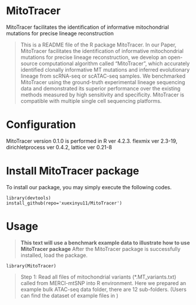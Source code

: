# MitoTracer
MitoTracer facilitates the identification of informative mitochondrial mutations for precise lineage reconstruction
>This is a README file of the R package MitoTracer. In our Paper, MitoTracer facilitates the identification of informative mitochondrial mutations for precise lineage reconstruction, we develop an open-source computational algorithm called “MitoTracer”, which accurately identified clonally informative MT mutations and inferred evolutionary lineage from scRNA-seq or scATAC-seq samples. We benchmarked MitoTracer using the ground-truth experimental lineage sequencing data and demonstrated its superior performance over the existing methods measured by high sensitivity and specificity. MitoTracer is compatible with multiple single cell sequencing platforms.
# Configuration
MitoTracer version 0.1.0 is performed in R ver 4.2.3.
flexmix ver 2.3-19, dirichletprocess ver 0.4.2, lattice ver 0.21-8
# Install MitoTracer package
To install our package, you may simply execute the following codes.
```
library(devtools)
install_github(repo='xuexinyu11/MitoTracer')
```
# Usage
>**This text will use a benchmark example data to illustrate how to use MitoTracer package**
>After the MitoTracer package is successfully installed, load the package.
```
library(MitoTracer)
```
>Step 1: Read all files of mitochondrial variants (*.MT_variants.txt) called from MERCI-mtSNP into R environment. Here we prepared an example bulk ATAC-seq data folder, there are 12 sub-folders. (Users can find the dataset of example files in )

